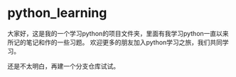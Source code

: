 # python_learning

大家好，这是我的一个学习python的项目文件夹，里面有我学习python一直以来所记的笔记和作的一些习题。
欢迎更多的朋友加入python学习之旅，我们共同学习。

还是不太明白，再建一个分支仓库试试。

